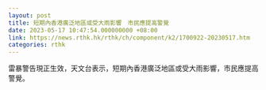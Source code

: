 ```yaml
---
layout: post
title: 短期內香港廣泛地區或受大雨影響　市民應提高警覺
date: 2023-05-17 10:47:54.000000000 +08:00
link: https://news.rthk.hk/rthk/ch/component/k2/1700922-20230517.htm
categories: rthk
---
```


雷暴警告現正生效，天文台表示，短期內香港廣泛地區或受大雨影響，市民應提高警覺。
